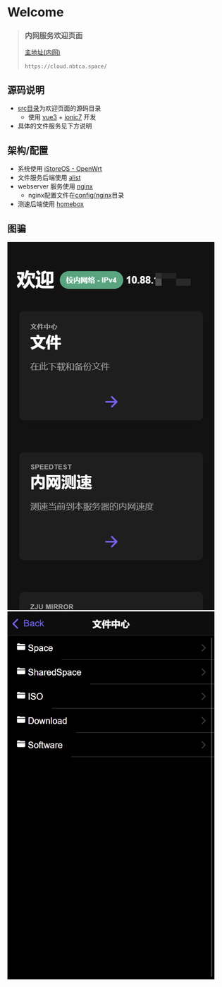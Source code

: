 # Welcome
> ### 内网服务欢迎页面
> 
> [主地址(内网)](https://cloud.nbtca.space/)
> ```
> https://cloud.nbtca.space/
> ```

## 源码说明
- [src目录](src/)为欢迎页面的源码目录
  - 使用 [vue3](https://vuejs.org/) + [ionic7](https://ionicframework.com/) 开发
- 具体的文件服务见下方说明

## 架构/配置
- 系统使用 [iStoreOS - OpenWrt](https://www.istoreos.com/)
- 文件服务后端使用 [alist](https://github.com/alist-org/alist)
- webserver 服务使用 [nginx](https://openwrt.org/docs/guide-user/services/webserver/nginx)
  - nginx配置文件在[config/nginx](config/nginx/)目录
- 测速后端使用 [homebox](https://github.com/XGHeaven/homebox/tree/master)

## 图骗
![效果](img/home.png)
![文件中心](img/files.png)

